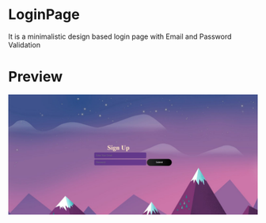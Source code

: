 # LoginPage
It is a minimalistic design based login page with Email and Password Validation

<h1>Preview</h1>
<p align="center">
  <img src="https://github.com/asdfghjA1/LoginPage/blob/main/Preview.png" width="720" title="hover text">
</p>
